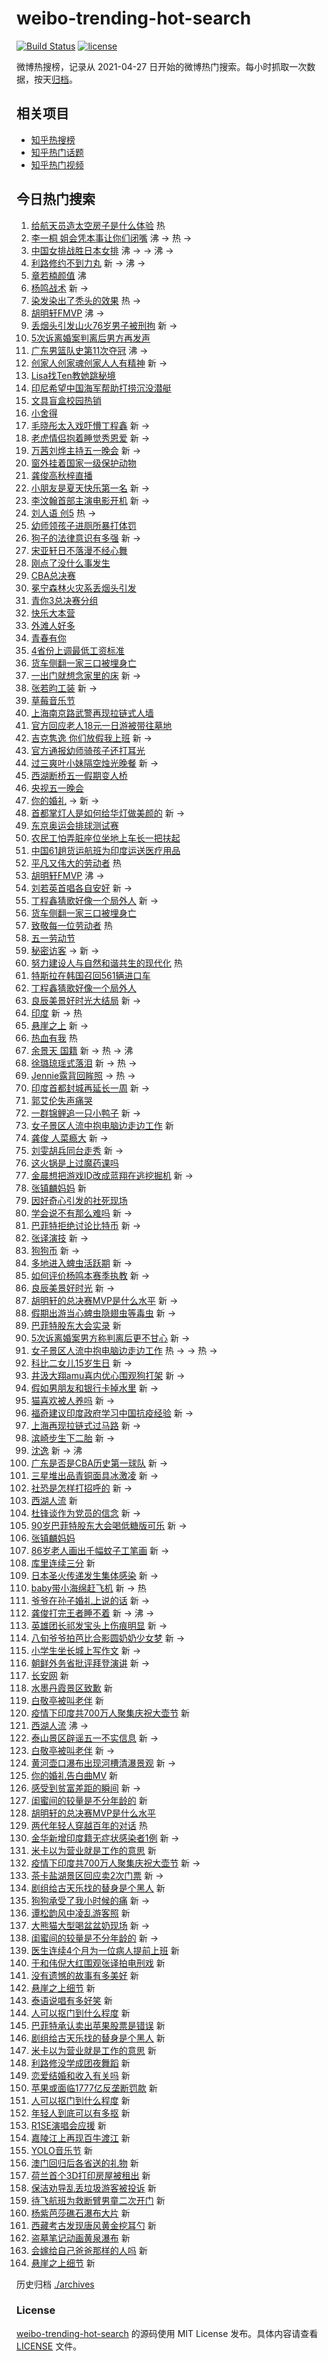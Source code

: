 # weibo-trending-hot-search

[![Build Status](https://github.com/justjavac/weibo-trending-hot-search/workflows/ci/badge.svg?branch=master)](https://github.com/justjavac/weibo-trending-hot-search/actions)
[![license](https://img.shields.io/github/license/justjavac/weibo-trending-hot-search)](https://github.com/justjavac/weibo-trending-hot-search/blob/master/LICENSE)

微博热搜榜，记录从 2021-04-27 日开始的微博热门搜索。每小时抓取一次数据，按天[归档](./archives)。

## 相关项目

- [知乎热搜榜](https://github.com/justjavac/zhihu-trending-top-search)
- [知乎热门话题](https://github.com/justjavac/zhihu-trending-hot-questions)
- [知乎热门视频](https://github.com/justjavac/zhihu-trending-hot-video)

## 今日热门搜索

<!-- BEGIN -->
<!-- 最后更新时间 Sun May 02 2021 14:26:10 GMT+0800 (China Standard Time) -->

1. [给航天员造太空房子是什么体验](https://s.weibo.com//weibo?q=%23%E7%BB%99%E8%88%AA%E5%A4%A9%E5%91%98%E9%80%A0%E5%A4%AA%E7%A9%BA%E6%88%BF%E5%AD%90%E6%98%AF%E4%BB%80%E4%B9%88%E4%BD%93%E9%AA%8C%23&Refer=new_time)
   热
2. [李一桐
   姐会凭本事让你们闭嘴](https://s.weibo.com//weibo?q=%E6%9D%8E%E4%B8%80%E6%A1%90%20%E5%A7%90%E4%BC%9A%E5%87%AD%E6%9C%AC%E4%BA%8B%E8%AE%A9%E4%BD%A0%E4%BB%AC%E9%97%AD%E5%98%B4&Refer=top)
   沸 -> 热 ->
3. [中国女排战胜日本女排](https://s.weibo.com//weibo?q=%23%E4%B8%AD%E5%9B%BD%E5%A5%B3%E6%8E%92%E6%88%98%E8%83%9C%E6%97%A5%E6%9C%AC%E5%A5%B3%E6%8E%92%23&Refer=top)
   沸 -> -> 沸 ->
4. [利路修约不到力丸](https://s.weibo.com//weibo?q=%23%E5%88%A9%E8%B7%AF%E4%BF%AE%E7%BA%A6%E4%B8%8D%E5%88%B0%E5%8A%9B%E4%B8%B8%23&Refer=top)
   新 -> 沸 ->
5. [章若楠颜值](https://s.weibo.com//weibo?q=%23%E7%AB%A0%E8%8B%A5%E6%A5%A0%E9%A2%9C%E5%80%BC%23&Refer=top)
   沸
6. [杨鸣战术](https://s.weibo.com//weibo?q=%E6%9D%A8%E9%B8%A3%E6%88%98%E6%9C%AF&Refer=top)
   新 ->
7. [染发染出了秃头的效果](https://s.weibo.com//weibo?q=%23%E6%9F%93%E5%8F%91%E6%9F%93%E5%87%BA%E4%BA%86%E7%A7%83%E5%A4%B4%E7%9A%84%E6%95%88%E6%9E%9C%23&Refer=top)
   热 ->
8. [胡明轩FMVP](https://s.weibo.com//weibo?q=%E8%83%A1%E6%98%8E%E8%BD%A9FMVP&Refer=top)
   沸 ->
9. [丢烟头引发山火76岁男子被刑拘](https://s.weibo.com//weibo?q=%E4%B8%A2%E7%83%9F%E5%A4%B4%E5%BC%95%E5%8F%91%E5%B1%B1%E7%81%AB76%E5%B2%81%E7%94%B7%E5%AD%90%E8%A2%AB%E5%88%91%E6%8B%98&Refer=top)
   新 ->
10. [5次诉离婚案判离后男方再发声](https://s.weibo.com//weibo?q=%235%E6%AC%A1%E8%AF%89%E7%A6%BB%E5%A9%9A%E6%A1%88%E5%88%A4%E7%A6%BB%E5%90%8E%E7%94%B7%E6%96%B9%E5%86%8D%E5%8F%91%E5%A3%B0%23&Refer=top)
11. [广东男篮队史第11次夺冠](https://s.weibo.com//weibo?q=%23%E5%B9%BF%E4%B8%9C%E7%94%B7%E7%AF%AE%E9%98%9F%E5%8F%B2%E7%AC%AC11%E6%AC%A1%E5%A4%BA%E5%86%A0%23&Refer=top)
    沸 ->
12. [创家人创家魂创家人人有精神](https://s.weibo.com//weibo?q=%23%E5%88%9B%E5%AE%B6%E4%BA%BA%E5%88%9B%E5%AE%B6%E9%AD%82%E5%88%9B%E5%AE%B6%E4%BA%BA%E4%BA%BA%E6%9C%89%E7%B2%BE%E7%A5%9E%23&Refer=top)
    新 ->
13. [Lisa找Ten教她跳秘境](https://s.weibo.com//weibo?q=%23Lisa%E6%89%BETen%E6%95%99%E5%A5%B9%E8%B7%B3%E7%A7%98%E5%A2%83%23&Refer=top)
14. [印尼希望中国海军帮助打捞沉没潜艇](https://s.weibo.com//weibo?q=%E5%8D%B0%E5%B0%BC%E5%B8%8C%E6%9C%9B%E4%B8%AD%E5%9B%BD%E6%B5%B7%E5%86%9B%E5%B8%AE%E5%8A%A9%E6%89%93%E6%8D%9E%E6%B2%89%E6%B2%A1%E6%BD%9C%E8%89%87&Refer=top)
15. [文具盲盒校园热销](https://s.weibo.com//weibo?q=%23%E6%96%87%E5%85%B7%E7%9B%B2%E7%9B%92%E6%A0%A1%E5%9B%AD%E7%83%AD%E9%94%80%23&Refer=top)
16. [小舍得](https://s.weibo.com//weibo?q=%E5%B0%8F%E8%88%8D%E5%BE%97&Refer=top)
17. [毛晓彤太入戏吓懵丁程鑫](https://s.weibo.com//weibo?q=%23%E6%AF%9B%E6%99%93%E5%BD%A4%E5%A4%AA%E5%85%A5%E6%88%8F%E5%90%93%E6%87%B5%E4%B8%81%E7%A8%8B%E9%91%AB%23&Refer=top)
    新 ->
18. [老虎情侣抱着睡觉秀恩爱](https://s.weibo.com//weibo?q=%23%E8%80%81%E8%99%8E%E6%83%85%E4%BE%A3%E6%8A%B1%E7%9D%80%E7%9D%A1%E8%A7%89%E7%A7%80%E6%81%A9%E7%88%B1%23&Refer=top)
    新 ->
19. [万茜刘烨主持五一晚会](https://s.weibo.com//weibo?q=%E4%B8%87%E8%8C%9C%E5%88%98%E7%83%A8%E4%B8%BB%E6%8C%81%E4%BA%94%E4%B8%80%E6%99%9A%E4%BC%9A&Refer=top)
    新 ->
20. [窗外挂着国家一级保护动物](https://s.weibo.com//weibo?q=%23%E7%AA%97%E5%A4%96%E6%8C%82%E7%9D%80%E5%9B%BD%E5%AE%B6%E4%B8%80%E7%BA%A7%E4%BF%9D%E6%8A%A4%E5%8A%A8%E7%89%A9%23&Refer=top)
21. [龚俊高秋梓直播](https://s.weibo.com//weibo?q=%23%E9%BE%9A%E4%BF%8A%E9%AB%98%E7%A7%8B%E6%A2%93%E7%9B%B4%E6%92%AD%23&Refer=top)
22. [小朋友是夏天快乐第一名](https://s.weibo.com//weibo?q=%23%E5%B0%8F%E6%9C%8B%E5%8F%8B%E6%98%AF%E5%A4%8F%E5%A4%A9%E5%BF%AB%E4%B9%90%E7%AC%AC%E4%B8%80%E5%90%8D%23&Refer=top)
    新 ->
23. [李汶翰首部主演电影开机](https://s.weibo.com//weibo?q=%23%E6%9D%8E%E6%B1%B6%E7%BF%B0%E9%A6%96%E9%83%A8%E4%B8%BB%E6%BC%94%E7%94%B5%E5%BD%B1%E5%BC%80%E6%9C%BA%23&Refer=top)
    新 ->
24. [刘人语 创5](https://s.weibo.com//weibo?q=%E5%88%98%E4%BA%BA%E8%AF%AD%20%E5%88%9B5&Refer=top)
    热 ->
25. [幼师领孩子进厕所暴打体罚](https://s.weibo.com//weibo?q=%23%E5%B9%BC%E5%B8%88%E9%A2%86%E5%AD%A9%E5%AD%90%E8%BF%9B%E5%8E%95%E6%89%80%E6%9A%B4%E6%89%93%E4%BD%93%E7%BD%9A%23&Refer=top)
26. [狗子的法律意识有多强](https://s.weibo.com//weibo?q=%23%E7%8B%97%E5%AD%90%E7%9A%84%E6%B3%95%E5%BE%8B%E6%84%8F%E8%AF%86%E6%9C%89%E5%A4%9A%E5%BC%BA%23&Refer=top)
    新 ->
27. [宋亚轩日不落漫不经心舞](https://s.weibo.com//weibo?q=%23%E5%AE%8B%E4%BA%9A%E8%BD%A9%E6%97%A5%E4%B8%8D%E8%90%BD%E6%BC%AB%E4%B8%8D%E7%BB%8F%E5%BF%83%E8%88%9E%23&Refer=top)
28. [刚点了没什么事发生](https://s.weibo.com//weibo?q=%E5%88%9A%E7%82%B9%E4%BA%86%E6%B2%A1%E4%BB%80%E4%B9%88%E4%BA%8B%E5%8F%91%E7%94%9F&Refer=top)
29. [CBA总决赛](https://s.weibo.com//weibo?q=%23CBA%E6%80%BB%E5%86%B3%E8%B5%9B%23&Refer=top)
30. [冕宁森林火灾系丢烟头引发](https://s.weibo.com//weibo?q=%23%E5%86%95%E5%AE%81%E6%A3%AE%E6%9E%97%E7%81%AB%E7%81%BE%E7%B3%BB%E4%B8%A2%E7%83%9F%E5%A4%B4%E5%BC%95%E5%8F%91%23&Refer=top)
31. [青你3总决赛分组](https://s.weibo.com//weibo?q=%23%E9%9D%92%E4%BD%A03%E6%80%BB%E5%86%B3%E8%B5%9B%E5%88%86%E7%BB%84%23&Refer=top)
32. [快乐大本营](https://s.weibo.com//weibo?q=%E5%BF%AB%E4%B9%90%E5%A4%A7%E6%9C%AC%E8%90%A5&Refer=top)
33. [外滩人好多](https://s.weibo.com//weibo?q=%23%E5%A4%96%E6%BB%A9%E4%BA%BA%E5%A5%BD%E5%A4%9A%23&Refer=top)
34. [青春有你](https://s.weibo.com//weibo?q=%E9%9D%92%E6%98%A5%E6%9C%89%E4%BD%A0&Refer=top)
35. [4省份上调最低工资标准](https://s.weibo.com//weibo?q=%234%E7%9C%81%E4%BB%BD%E4%B8%8A%E8%B0%83%E6%9C%80%E4%BD%8E%E5%B7%A5%E8%B5%84%E6%A0%87%E5%87%86%23&Refer=top)
36. [货车侧翻一家三口被埋身亡](https://s.weibo.com//weibo?q=%23%E8%B4%A7%E8%BD%A6%E4%BE%A7%E7%BF%BB%E4%B8%80%E5%AE%B6%E4%B8%89%E5%8F%A3%E8%A2%AB%E5%9F%8B%E8%BA%AB%E4%BA%A1%23&Refer=top)
37. [一出门就想念家里的床](https://s.weibo.com//weibo?q=%E4%B8%80%E5%87%BA%E9%97%A8%E5%B0%B1%E6%83%B3%E5%BF%B5%E5%AE%B6%E9%87%8C%E7%9A%84%E5%BA%8A&Refer=top)
    新 ->
38. [张若昀工装](https://s.weibo.com//weibo?q=%23%E5%BC%A0%E8%8B%A5%E6%98%80%E5%B7%A5%E8%A3%85%23&Refer=top)
    新 ->
39. [草莓音乐节](https://s.weibo.com//weibo?q=%E8%8D%89%E8%8E%93%E9%9F%B3%E4%B9%90%E8%8A%82&Refer=top)
40. [上海南京路武警再现拉链式人墙](https://s.weibo.com//weibo?q=%E4%B8%8A%E6%B5%B7%E5%8D%97%E4%BA%AC%E8%B7%AF%E6%AD%A6%E8%AD%A6%E5%86%8D%E7%8E%B0%E6%8B%89%E9%93%BE%E5%BC%8F%E4%BA%BA%E5%A2%99&Refer=top)
41. [官方回应老人18元一日游被带往墓地](https://s.weibo.com//weibo?q=%23%E5%AE%98%E6%96%B9%E5%9B%9E%E5%BA%94%E8%80%81%E4%BA%BA18%E5%85%83%E4%B8%80%E6%97%A5%E6%B8%B8%E8%A2%AB%E5%B8%A6%E5%BE%80%E5%A2%93%E5%9C%B0%23&Refer=top)
42. [吉克隽逸 你们放假我上班](https://s.weibo.com//weibo?q=%E5%90%89%E5%85%8B%E9%9A%BD%E9%80%B8%20%E4%BD%A0%E4%BB%AC%E6%94%BE%E5%81%87%E6%88%91%E4%B8%8A%E7%8F%AD&Refer=top)
    新 ->
43. [官方通报幼师骑孩子还打耳光](https://s.weibo.com//weibo?q=%E5%AE%98%E6%96%B9%E9%80%9A%E6%8A%A5%E5%B9%BC%E5%B8%88%E9%AA%91%E5%AD%A9%E5%AD%90%E8%BF%98%E6%89%93%E8%80%B3%E5%85%89&Refer=top)
44. [过三爽叶小妹隔空烛光晚餐](https://s.weibo.com//weibo?q=%23%E8%BF%87%E4%B8%89%E7%88%BD%E5%8F%B6%E5%B0%8F%E5%A6%B9%E9%9A%94%E7%A9%BA%E7%83%9B%E5%85%89%E6%99%9A%E9%A4%90%23&Refer=top)
    新 ->
45. [西湖断桥五一假期变人桥](https://s.weibo.com//weibo?q=%23%E8%A5%BF%E6%B9%96%E6%96%AD%E6%A1%A5%E4%BA%94%E4%B8%80%E5%81%87%E6%9C%9F%E5%8F%98%E4%BA%BA%E6%A1%A5%23&Refer=top)
46. [央视五一晚会](https://s.weibo.com//weibo?q=%E5%A4%AE%E8%A7%86%E4%BA%94%E4%B8%80%E6%99%9A%E4%BC%9A&Refer=top)
47. [你的婚礼](https://s.weibo.com//weibo?q=%E4%BD%A0%E7%9A%84%E5%A9%9A%E7%A4%BC&Refer=top)
    -> 新 ->
48. [首都掌灯人是如何给华灯做美颜的](https://s.weibo.com//weibo?q=%23%E9%A6%96%E9%83%BD%E6%8E%8C%E7%81%AF%E4%BA%BA%E6%98%AF%E5%A6%82%E4%BD%95%E7%BB%99%E5%8D%8E%E7%81%AF%E5%81%9A%E7%BE%8E%E9%A2%9C%E7%9A%84%23&Refer=top)
    新 ->
49. [东京奥运会排球测试赛](https://s.weibo.com//weibo?q=%23%E4%B8%9C%E4%BA%AC%E5%A5%A5%E8%BF%90%E4%BC%9A%E6%8E%92%E7%90%83%E6%B5%8B%E8%AF%95%E8%B5%9B%23&Refer=top)
50. [农民工怕弄脏座位坐地上车长一把扶起](https://s.weibo.com//weibo?q=%23%E5%86%9C%E6%B0%91%E5%B7%A5%E6%80%95%E5%BC%84%E8%84%8F%E5%BA%A7%E4%BD%8D%E5%9D%90%E5%9C%B0%E4%B8%8A%E8%BD%A6%E9%95%BF%E4%B8%80%E6%8A%8A%E6%89%B6%E8%B5%B7%23&Refer=top)
51. [中国61趟货运航班为印度运送医疗用品](https://s.weibo.com//weibo?q=%E4%B8%AD%E5%9B%BD61%E8%B6%9F%E8%B4%A7%E8%BF%90%E8%88%AA%E7%8F%AD%E4%B8%BA%E5%8D%B0%E5%BA%A6%E8%BF%90%E9%80%81%E5%8C%BB%E7%96%97%E7%94%A8%E5%93%81&Refer=top)
52. [平凡又伟大的劳动者](https://s.weibo.com//weibo?q=%23%E5%B9%B3%E5%87%A1%E5%8F%88%E4%BC%9F%E5%A4%A7%E7%9A%84%E5%8A%B3%E5%8A%A8%E8%80%85%23&Refer=new_time)
    热
53. [胡明轩FMVP](https://s.weibo.com//weibo?q=%23%E8%83%A1%E6%98%8E%E8%BD%A9FMVP%23&Refer=top)
    沸 ->
54. [刘若英首唱各自安好](https://s.weibo.com//weibo?q=%23%E5%88%98%E8%8B%A5%E8%8B%B1%E9%A6%96%E5%94%B1%E5%90%84%E8%87%AA%E5%AE%89%E5%A5%BD%23&Refer=top)
    新 ->
55. [丁程鑫猜歌好像一个局外人](https://s.weibo.com//weibo?q=%23%E4%B8%81%E7%A8%8B%E9%91%AB%E7%8C%9C%E6%AD%8C%E5%A5%BD%E5%83%8F%E4%B8%80%E4%B8%AA%E5%B1%80%E5%A4%96%E4%BA%BA%23&Refer=top)
    新 ->
56. [货车侧翻一家三口被埋身亡](https://s.weibo.com//weibo?q=%E8%B4%A7%E8%BD%A6%E4%BE%A7%E7%BF%BB%E4%B8%80%E5%AE%B6%E4%B8%89%E5%8F%A3%E8%A2%AB%E5%9F%8B%E8%BA%AB%E4%BA%A1&Refer=top)
57. [致敬每一位劳动者](https://s.weibo.com//weibo?q=%23%E8%87%B4%E6%95%AC%E6%AF%8F%E4%B8%80%E4%BD%8D%E5%8A%B3%E5%8A%A8%E8%80%85%23&Refer=new_time)
    热
58. [五一劳动节](https://s.weibo.com//weibo?q=%23%E4%BA%94%E4%B8%80%E5%8A%B3%E5%8A%A8%E8%8A%82%23&Refer=top)
59. [秘密访客](https://s.weibo.com//weibo?q=%E7%A7%98%E5%AF%86%E8%AE%BF%E5%AE%A2&Refer=top)
    -> 新 ->
60. [努力建设人与自然和谐共生的现代化](https://s.weibo.com//weibo?q=%23%E5%8A%AA%E5%8A%9B%E5%BB%BA%E8%AE%BE%E4%BA%BA%E4%B8%8E%E8%87%AA%E7%84%B6%E5%92%8C%E8%B0%90%E5%85%B1%E7%94%9F%E7%9A%84%E7%8E%B0%E4%BB%A3%E5%8C%96%23&Refer=new_time)
    热
61. [特斯拉在韩国召回561辆进口车](https://s.weibo.com//weibo?q=%E7%89%B9%E6%96%AF%E6%8B%89%E5%9C%A8%E9%9F%A9%E5%9B%BD%E5%8F%AC%E5%9B%9E561%E8%BE%86%E8%BF%9B%E5%8F%A3%E8%BD%A6&Refer=top)
62. [丁程鑫猜歌好像一个局外人](https://s.weibo.com//weibo?q=%E4%B8%81%E7%A8%8B%E9%91%AB%E7%8C%9C%E6%AD%8C%E5%A5%BD%E5%83%8F%E4%B8%80%E4%B8%AA%E5%B1%80%E5%A4%96%E4%BA%BA&Refer=top)
63. [良辰美景好时光大结局](https://s.weibo.com//weibo?q=%E8%89%AF%E8%BE%B0%E7%BE%8E%E6%99%AF%E5%A5%BD%E6%97%B6%E5%85%89%E5%A4%A7%E7%BB%93%E5%B1%80&Refer=top)
    新 ->
64. [印度](https://s.weibo.com//weibo?q=%E5%8D%B0%E5%BA%A6&Refer=top) 新 -> 热
65. [悬崖之上](https://s.weibo.com//weibo?q=%E6%82%AC%E5%B4%96%E4%B9%8B%E4%B8%8A&Refer=top)
    新 ->
66. [热血有我](https://s.weibo.com//weibo?q=%23%E7%83%AD%E8%A1%80%E6%9C%89%E6%88%91%23&Refer=new_time)
    热
67. [余景天 国籍](https://s.weibo.com//weibo?q=%E4%BD%99%E6%99%AF%E5%A4%A9%20%E5%9B%BD%E7%B1%8D&Refer=top)
    新 -> 热 -> 沸
68. [徐璐琼瑶式落泪](https://s.weibo.com//weibo?q=%23%E5%BE%90%E7%92%90%E7%90%BC%E7%91%B6%E5%BC%8F%E8%90%BD%E6%B3%AA%23&Refer=top)
    新 -> 热 ->
69. [Jennie露背回眸照](https://s.weibo.com//weibo?q=%23Jennie%E9%9C%B2%E8%83%8C%E5%9B%9E%E7%9C%B8%E7%85%A7%23&Refer=top)
    -> 热 ->
70. [印度首都封城再延长一周](https://s.weibo.com//weibo?q=%23%E5%8D%B0%E5%BA%A6%E9%A6%96%E9%83%BD%E5%B0%81%E5%9F%8E%E5%86%8D%E5%BB%B6%E9%95%BF%E4%B8%80%E5%91%A8%23&Refer=top)
    新 ->
71. [郭艾伦失声痛哭](https://s.weibo.com//weibo?q=%23%E9%83%AD%E8%89%BE%E4%BC%A6%E5%A4%B1%E5%A3%B0%E7%97%9B%E5%93%AD%23&Refer=top)
72. [一群锦鲤追一只小鸭子](https://s.weibo.com//weibo?q=%E4%B8%80%E7%BE%A4%E9%94%A6%E9%B2%A4%E8%BF%BD%E4%B8%80%E5%8F%AA%E5%B0%8F%E9%B8%AD%E5%AD%90&Refer=top)
    新 ->
73. [女子景区人流中抱电脑边走边工作](https://s.weibo.com//weibo?q=%E5%A5%B3%E5%AD%90%E6%99%AF%E5%8C%BA%E4%BA%BA%E6%B5%81%E4%B8%AD%E6%8A%B1%E7%94%B5%E8%84%91%E8%BE%B9%E8%B5%B0%E8%BE%B9%E5%B7%A5%E4%BD%9C&Refer=top)
    新
74. [龚俊 人菜瘾大](https://s.weibo.com//weibo?q=%E9%BE%9A%E4%BF%8A%20%E4%BA%BA%E8%8F%9C%E7%98%BE%E5%A4%A7&Refer=top)
    新 ->
75. [刘雯胡兵同台走秀](https://s.weibo.com//weibo?q=%E5%88%98%E9%9B%AF%E8%83%A1%E5%85%B5%E5%90%8C%E5%8F%B0%E8%B5%B0%E7%A7%80&Refer=top)
    新 ->
76. [这火锅是上过魔药课吗](https://s.weibo.com//weibo?q=%23%E8%BF%99%E7%81%AB%E9%94%85%E6%98%AF%E4%B8%8A%E8%BF%87%E9%AD%94%E8%8D%AF%E8%AF%BE%E5%90%97%23&Refer=top)
77. [金晨想把游戏ID改成蓝翔在逃挖掘机](https://s.weibo.com//weibo?q=%23%E9%87%91%E6%99%A8%E6%83%B3%E6%8A%8A%E6%B8%B8%E6%88%8FID%E6%94%B9%E6%88%90%E8%93%9D%E7%BF%94%E5%9C%A8%E9%80%83%E6%8C%96%E6%8E%98%E6%9C%BA%23&Refer=top)
    新 ->
78. [张镇麟妈妈](https://s.weibo.com//weibo?q=%E5%BC%A0%E9%95%87%E9%BA%9F%E5%A6%88%E5%A6%88&Refer=top)
    新
79. [因好奇心引发的社死现场](https://s.weibo.com//weibo?q=%23%E5%9B%A0%E5%A5%BD%E5%A5%87%E5%BF%83%E5%BC%95%E5%8F%91%E7%9A%84%E7%A4%BE%E6%AD%BB%E7%8E%B0%E5%9C%BA%23&Refer=top)
80. [学会说不有那么难吗](https://s.weibo.com//weibo?q=%23%E5%AD%A6%E4%BC%9A%E8%AF%B4%E4%B8%8D%E6%9C%89%E9%82%A3%E4%B9%88%E9%9A%BE%E5%90%97%23&Refer=top)
    新 ->
81. [巴菲特拒绝讨论比特币](https://s.weibo.com//weibo?q=%E5%B7%B4%E8%8F%B2%E7%89%B9%E6%8B%92%E7%BB%9D%E8%AE%A8%E8%AE%BA%E6%AF%94%E7%89%B9%E5%B8%81&Refer=top)
    新 ->
82. [张译演技](https://s.weibo.com//weibo?q=%E5%BC%A0%E8%AF%91%E6%BC%94%E6%8A%80&Refer=top)
    新 ->
83. [狗狗币](https://s.weibo.com//weibo?q=%E7%8B%97%E7%8B%97%E5%B8%81&Refer=top) 新
    ->
84. [多地进入蜱虫活跃期](https://s.weibo.com//weibo?q=%23%E5%A4%9A%E5%9C%B0%E8%BF%9B%E5%85%A5%E8%9C%B1%E8%99%AB%E6%B4%BB%E8%B7%83%E6%9C%9F%23&Refer=top)
    新 ->
85. [如何评价杨鸣本赛季执教](https://s.weibo.com//weibo?q=%23%E5%A6%82%E4%BD%95%E8%AF%84%E4%BB%B7%E6%9D%A8%E9%B8%A3%E6%9C%AC%E8%B5%9B%E5%AD%A3%E6%89%A7%E6%95%99%23&Refer=top)
    新 ->
86. [良辰美景好时光](https://s.weibo.com//weibo?q=%E8%89%AF%E8%BE%B0%E7%BE%8E%E6%99%AF%E5%A5%BD%E6%97%B6%E5%85%89&Refer=top)
    新 ->
87. [胡明轩的总决赛MVP是什么水平](https://s.weibo.com//weibo?q=%E8%83%A1%E6%98%8E%E8%BD%A9%E7%9A%84%E6%80%BB%E5%86%B3%E8%B5%9BMVP%E6%98%AF%E4%BB%80%E4%B9%88%E6%B0%B4%E5%B9%B3&Refer=top)
    新 ->
88. [假期出游当心蜱虫隐翅虫等毒虫](https://s.weibo.com//weibo?q=%23%E5%81%87%E6%9C%9F%E5%87%BA%E6%B8%B8%E5%BD%93%E5%BF%83%E8%9C%B1%E8%99%AB%E9%9A%90%E7%BF%85%E8%99%AB%E7%AD%89%E6%AF%92%E8%99%AB%23&Refer=top)
    新 ->
89. [巴菲特股东大会实录](https://s.weibo.com//weibo?q=%E5%B7%B4%E8%8F%B2%E7%89%B9%E8%82%A1%E4%B8%9C%E5%A4%A7%E4%BC%9A%E5%AE%9E%E5%BD%95&Refer=top)
    新
90. [5次诉离婚案男方称判离后更不甘心](https://s.weibo.com//weibo?q=%235%E6%AC%A1%E8%AF%89%E7%A6%BB%E5%A9%9A%E6%A1%88%E7%94%B7%E6%96%B9%E7%A7%B0%E5%88%A4%E7%A6%BB%E5%90%8E%E6%9B%B4%E4%B8%8D%E7%94%98%E5%BF%83%23&Refer=top)
    新 ->
91. [女子景区人流中抱电脑边走边工作](https://s.weibo.com//weibo?q=%23%E5%A5%B3%E5%AD%90%E6%99%AF%E5%8C%BA%E4%BA%BA%E6%B5%81%E4%B8%AD%E6%8A%B1%E7%94%B5%E8%84%91%E8%BE%B9%E8%B5%B0%E8%BE%B9%E5%B7%A5%E4%BD%9C%23&Refer=top)
    热 -> -> 热 ->
92. [科比二女儿15岁生日](https://s.weibo.com//weibo?q=%E7%A7%91%E6%AF%94%E4%BA%8C%E5%A5%B3%E5%84%BF15%E5%B2%81%E7%94%9F%E6%97%A5&Refer=top)
    新 ->
93. [井汲大翔amu喜内优心围观狗打架](https://s.weibo.com//weibo?q=%23%E4%BA%95%E6%B1%B2%E5%A4%A7%E7%BF%94amu%E5%96%9C%E5%86%85%E4%BC%98%E5%BF%83%E5%9B%B4%E8%A7%82%E7%8B%97%E6%89%93%E6%9E%B6%23&Refer=top)
    新 ->
94. [假如男朋友和银行卡掉水里](https://s.weibo.com//weibo?q=%23%E5%81%87%E5%A6%82%E7%94%B7%E6%9C%8B%E5%8F%8B%E5%92%8C%E9%93%B6%E8%A1%8C%E5%8D%A1%E6%8E%89%E6%B0%B4%E9%87%8C%23&Refer=top)
    新 ->
95. [猫喜欢被人养吗](https://s.weibo.com//weibo?q=%23%E7%8C%AB%E5%96%9C%E6%AC%A2%E8%A2%AB%E4%BA%BA%E5%85%BB%E5%90%97%23&Refer=top)
    新 ->
96. [福奇建议印度政府学习中国抗疫经验](https://s.weibo.com//weibo?q=%23%E7%A6%8F%E5%A5%87%E5%BB%BA%E8%AE%AE%E5%8D%B0%E5%BA%A6%E6%94%BF%E5%BA%9C%E5%AD%A6%E4%B9%A0%E4%B8%AD%E5%9B%BD%E6%8A%97%E7%96%AB%E7%BB%8F%E9%AA%8C%23&Refer=top)
    新 ->
97. [上海再现拉链式过马路](https://s.weibo.com//weibo?q=%E4%B8%8A%E6%B5%B7%E5%86%8D%E7%8E%B0%E6%8B%89%E9%93%BE%E5%BC%8F%E8%BF%87%E9%A9%AC%E8%B7%AF&Refer=top)
    新 ->
98. [滨崎步生下二胎](https://s.weibo.com//weibo?q=%E6%BB%A8%E5%B4%8E%E6%AD%A5%E7%94%9F%E4%B8%8B%E4%BA%8C%E8%83%8E&Refer=top)
    新 ->
99. [沈逸](https://s.weibo.com//weibo?q=%E6%B2%88%E9%80%B8&Refer=top) 新 -> 沸
100. [广东是否是CBA历史第一球队](https://s.weibo.com//weibo?q=%23%E5%B9%BF%E4%B8%9C%E6%98%AF%E5%90%A6%E6%98%AFCBA%E5%8E%86%E5%8F%B2%E7%AC%AC%E4%B8%80%E7%90%83%E9%98%9F%23&Refer=top)
     新 ->
101. [三星堆出品青铜面具冰激凌](https://s.weibo.com//weibo?q=%23%E4%B8%89%E6%98%9F%E5%A0%86%E5%87%BA%E5%93%81%E9%9D%92%E9%93%9C%E9%9D%A2%E5%85%B7%E5%86%B0%E6%BF%80%E5%87%8C%23&Refer=top)
     新 ->
102. [社恐是怎样打招呼的](https://s.weibo.com//weibo?q=%23%E7%A4%BE%E6%81%90%E6%98%AF%E6%80%8E%E6%A0%B7%E6%89%93%E6%8B%9B%E5%91%BC%E7%9A%84%23&Refer=top)
     新 ->
103. [西湖人流](https://s.weibo.com//weibo?q=%E8%A5%BF%E6%B9%96%E4%BA%BA%E6%B5%81&Refer=top)
     新
104. [杜锋谈作为党员的信念](https://s.weibo.com//weibo?q=%E6%9D%9C%E9%94%8B%E8%B0%88%E4%BD%9C%E4%B8%BA%E5%85%9A%E5%91%98%E7%9A%84%E4%BF%A1%E5%BF%B5&Refer=top)
     新 ->
105. [90岁巴菲特股东大会喝低糖版可乐](https://s.weibo.com//weibo?q=%2390%E5%B2%81%E5%B7%B4%E8%8F%B2%E7%89%B9%E8%82%A1%E4%B8%9C%E5%A4%A7%E4%BC%9A%E5%96%9D%E4%BD%8E%E7%B3%96%E7%89%88%E5%8F%AF%E4%B9%90%23&Refer=top)
     新 ->
106. [张镇麟妈妈](https://s.weibo.com//weibo?q=%23%E5%BC%A0%E9%95%87%E9%BA%9F%E5%A6%88%E5%A6%88%23&Refer=top)
107. [86岁老人画出千幅蚊子工笔画](https://s.weibo.com//weibo?q=%2386%E5%B2%81%E8%80%81%E4%BA%BA%E7%94%BB%E5%87%BA%E5%8D%83%E5%B9%85%E8%9A%8A%E5%AD%90%E5%B7%A5%E7%AC%94%E7%94%BB%23&Refer=top)
     新 ->
108. [库里连续三分](https://s.weibo.com//weibo?q=%E5%BA%93%E9%87%8C%E8%BF%9E%E7%BB%AD%E4%B8%89%E5%88%86&Refer=top)
     新
109. [日本圣火传递发生集体感染](https://s.weibo.com//weibo?q=%E6%97%A5%E6%9C%AC%E5%9C%A3%E7%81%AB%E4%BC%A0%E9%80%92%E5%8F%91%E7%94%9F%E9%9B%86%E4%BD%93%E6%84%9F%E6%9F%93&Refer=top)
     新 ->
110. [baby带小海绵赶飞机](https://s.weibo.com//weibo?q=%23baby%E5%B8%A6%E5%B0%8F%E6%B5%B7%E7%BB%B5%E8%B5%B6%E9%A3%9E%E6%9C%BA%23&Refer=top)
     新 -> 热
111. [爷爷在孙子婚礼上说的话](https://s.weibo.com//weibo?q=%E7%88%B7%E7%88%B7%E5%9C%A8%E5%AD%99%E5%AD%90%E5%A9%9A%E7%A4%BC%E4%B8%8A%E8%AF%B4%E7%9A%84%E8%AF%9D&Refer=top)
     新 ->
112. [龚俊打完王者睡不着](https://s.weibo.com//weibo?q=%23%E9%BE%9A%E4%BF%8A%E6%89%93%E5%AE%8C%E7%8E%8B%E8%80%85%E7%9D%A1%E4%B8%8D%E7%9D%80%23&Refer=top)
     新 -> 沸 ->
113. [英雄团长祁发宝头上伤痕明显](https://s.weibo.com//weibo?q=%23%E8%8B%B1%E9%9B%84%E5%9B%A2%E9%95%BF%E7%A5%81%E5%8F%91%E5%AE%9D%E5%A4%B4%E4%B8%8A%E4%BC%A4%E7%97%95%E6%98%8E%E6%98%BE%23&Refer=top)
     新 ->
114. [八旬爷爷拍芭比合影圆奶奶少女梦](https://s.weibo.com//weibo?q=%E5%85%AB%E6%97%AC%E7%88%B7%E7%88%B7%E6%8B%8D%E8%8A%AD%E6%AF%94%E5%90%88%E5%BD%B1%E5%9C%86%E5%A5%B6%E5%A5%B6%E5%B0%91%E5%A5%B3%E6%A2%A6&Refer=top)
     新 ->
115. [小学生坐长城上写作文](https://s.weibo.com//weibo?q=%E5%B0%8F%E5%AD%A6%E7%94%9F%E5%9D%90%E9%95%BF%E5%9F%8E%E4%B8%8A%E5%86%99%E4%BD%9C%E6%96%87&Refer=top)
     新 ->
116. [朝鲜外务省批评拜登演讲](https://s.weibo.com//weibo?q=%23%E6%9C%9D%E9%B2%9C%E5%A4%96%E5%8A%A1%E7%9C%81%E6%89%B9%E8%AF%84%E6%8B%9C%E7%99%BB%E6%BC%94%E8%AE%B2%23&Refer=top)
     新 ->
117. [长安网](https://s.weibo.com//weibo?q=%E9%95%BF%E5%AE%89%E7%BD%91&Refer=top) 新
118. [水墨丹霞景区致歉](https://s.weibo.com//weibo?q=%E6%B0%B4%E5%A2%A8%E4%B8%B9%E9%9C%9E%E6%99%AF%E5%8C%BA%E8%87%B4%E6%AD%89&Refer=top)
     新
119. [白敬亭被叫老伴](https://s.weibo.com//weibo?q=%E7%99%BD%E6%95%AC%E4%BA%AD%E8%A2%AB%E5%8F%AB%E8%80%81%E4%BC%B4&Refer=top)
     新
120. [疫情下印度共700万人聚集庆祝大壶节](https://s.weibo.com//weibo?q=%E7%96%AB%E6%83%85%E4%B8%8B%E5%8D%B0%E5%BA%A6%E5%85%B1700%E4%B8%87%E4%BA%BA%E8%81%9A%E9%9B%86%E5%BA%86%E7%A5%9D%E5%A4%A7%E5%A3%B6%E8%8A%82&Refer=top)
     新
121. [西湖人流](https://s.weibo.com//weibo?q=%23%E8%A5%BF%E6%B9%96%E4%BA%BA%E6%B5%81%23&Refer=top)
     沸 ->
122. [泰山景区辟谣五一不实信息](https://s.weibo.com//weibo?q=%E6%B3%B0%E5%B1%B1%E6%99%AF%E5%8C%BA%E8%BE%9F%E8%B0%A3%E4%BA%94%E4%B8%80%E4%B8%8D%E5%AE%9E%E4%BF%A1%E6%81%AF&Refer=top)
     新 ->
123. [白敬亭被叫老伴](https://s.weibo.com//weibo?q=%23%E7%99%BD%E6%95%AC%E4%BA%AD%E8%A2%AB%E5%8F%AB%E8%80%81%E4%BC%B4%23&Refer=top)
     新 ->
124. [黄河壶口瀑布出现河槽清瀑景观](https://s.weibo.com//weibo?q=%23%E9%BB%84%E6%B2%B3%E5%A3%B6%E5%8F%A3%E7%80%91%E5%B8%83%E5%87%BA%E7%8E%B0%E6%B2%B3%E6%A7%BD%E6%B8%85%E7%80%91%E6%99%AF%E8%A7%82%23&Refer=top)
     新 ->
125. [你的婚礼告白曲MV](https://s.weibo.com//weibo?q=%23%E4%BD%A0%E7%9A%84%E5%A9%9A%E7%A4%BC%E5%91%8A%E7%99%BD%E6%9B%B2MV%23&Refer=top)
     新
126. [感受到贫富差距的瞬间](https://s.weibo.com//weibo?q=%23%E6%84%9F%E5%8F%97%E5%88%B0%E8%B4%AB%E5%AF%8C%E5%B7%AE%E8%B7%9D%E7%9A%84%E7%9E%AC%E9%97%B4%23&Refer=top)
     新 ->
127. [闺蜜间的较量是不分年龄的](https://s.weibo.com//weibo?q=%23%E9%97%BA%E8%9C%9C%E9%97%B4%E7%9A%84%E8%BE%83%E9%87%8F%E6%98%AF%E4%B8%8D%E5%88%86%E5%B9%B4%E9%BE%84%E7%9A%84%23&Refer=top)
     新
128. [胡明轩的总决赛MVP是什么水平](https://s.weibo.com//weibo?q=%23%E8%83%A1%E6%98%8E%E8%BD%A9%E7%9A%84%E6%80%BB%E5%86%B3%E8%B5%9BMVP%E6%98%AF%E4%BB%80%E4%B9%88%E6%B0%B4%E5%B9%B3%23&Refer=top)
129. [两代年轻人穿越百年的对话](https://s.weibo.com//weibo?q=%23%E4%B8%A4%E4%BB%A3%E5%B9%B4%E8%BD%BB%E4%BA%BA%E7%A9%BF%E8%B6%8A%E7%99%BE%E5%B9%B4%E7%9A%84%E5%AF%B9%E8%AF%9D%23&Refer=new_time)
     热
130. [金华新增印度籍无症状感染者1例](https://s.weibo.com//weibo?q=%23%E9%87%91%E5%8D%8E%E6%96%B0%E5%A2%9E%E5%8D%B0%E5%BA%A6%E7%B1%8D%E6%97%A0%E7%97%87%E7%8A%B6%E6%84%9F%E6%9F%93%E8%80%851%E4%BE%8B%23&Refer=top)
     新 ->
131. [米卡以为营业就是工作的意思](https://s.weibo.com//weibo?q=%23%E7%B1%B3%E5%8D%A1%E4%BB%A5%E4%B8%BA%E8%90%A5%E4%B8%9A%E5%B0%B1%E6%98%AF%E5%B7%A5%E4%BD%9C%E7%9A%84%E6%84%8F%E6%80%9D%23&Refer=top)
     新
132. [疫情下印度共700万人聚集庆祝大壶节](https://s.weibo.com//weibo?q=%23%E7%96%AB%E6%83%85%E4%B8%8B%E5%8D%B0%E5%BA%A6%E5%85%B1700%E4%B8%87%E4%BA%BA%E8%81%9A%E9%9B%86%E5%BA%86%E7%A5%9D%E5%A4%A7%E5%A3%B6%E8%8A%82%23&Refer=top)
     新 ->
133. [茶卡盐湖景区回应卖2次门票](https://s.weibo.com//weibo?q=%E8%8C%B6%E5%8D%A1%E7%9B%90%E6%B9%96%E6%99%AF%E5%8C%BA%E5%9B%9E%E5%BA%94%E5%8D%962%E6%AC%A1%E9%97%A8%E7%A5%A8&Refer=top)
     新 ->
134. [剧组给古天乐找的替身是个黑人](https://s.weibo.com//weibo?q=%E5%89%A7%E7%BB%84%E7%BB%99%E5%8F%A4%E5%A4%A9%E4%B9%90%E6%89%BE%E7%9A%84%E6%9B%BF%E8%BA%AB%E6%98%AF%E4%B8%AA%E9%BB%91%E4%BA%BA&Refer=top)
     新
135. [狗狗承受了我小时候的痛](https://s.weibo.com//weibo?q=%23%E7%8B%97%E7%8B%97%E6%89%BF%E5%8F%97%E4%BA%86%E6%88%91%E5%B0%8F%E6%97%B6%E5%80%99%E7%9A%84%E7%97%9B%23&Refer=top)
     新 ->
136. [谭松韵风中凌乱游客照](https://s.weibo.com//weibo?q=%23%E8%B0%AD%E6%9D%BE%E9%9F%B5%E9%A3%8E%E4%B8%AD%E5%87%8C%E4%B9%B1%E6%B8%B8%E5%AE%A2%E7%85%A7%23&Refer=top)
     新
137. [大熊猫大型喝盆盆奶现场](https://s.weibo.com//weibo?q=%23%E5%A4%A7%E7%86%8A%E7%8C%AB%E5%A4%A7%E5%9E%8B%E5%96%9D%E7%9B%86%E7%9B%86%E5%A5%B6%E7%8E%B0%E5%9C%BA%23&Refer=top)
     新 ->
138. [闺蜜间的较量是不分年龄的](https://s.weibo.com//weibo?q=%E9%97%BA%E8%9C%9C%E9%97%B4%E7%9A%84%E8%BE%83%E9%87%8F%E6%98%AF%E4%B8%8D%E5%88%86%E5%B9%B4%E9%BE%84%E7%9A%84&Refer=top)
     新 ->
139. [医生连续4个月为一位病人提前上班](https://s.weibo.com//weibo?q=%E5%8C%BB%E7%94%9F%E8%BF%9E%E7%BB%AD4%E4%B8%AA%E6%9C%88%E4%B8%BA%E4%B8%80%E4%BD%8D%E7%97%85%E4%BA%BA%E6%8F%90%E5%89%8D%E4%B8%8A%E7%8F%AD&Refer=top)
     新
140. [于和伟倪大红围观张译拍电刑戏](https://s.weibo.com//weibo?q=%23%E4%BA%8E%E5%92%8C%E4%BC%9F%E5%80%AA%E5%A4%A7%E7%BA%A2%E5%9B%B4%E8%A7%82%E5%BC%A0%E8%AF%91%E6%8B%8D%E7%94%B5%E5%88%91%E6%88%8F%23&Refer=top)
     新
141. [没有遗憾的故事有多美好](https://s.weibo.com//weibo?q=%E6%B2%A1%E6%9C%89%E9%81%97%E6%86%BE%E7%9A%84%E6%95%85%E4%BA%8B%E6%9C%89%E5%A4%9A%E7%BE%8E%E5%A5%BD&Refer=top)
     新
142. [悬崖之上细节](https://s.weibo.com//weibo?q=%23%E6%82%AC%E5%B4%96%E4%B9%8B%E4%B8%8A%E7%BB%86%E8%8A%82%23&Refer=top)
     新
143. [泰语说唱有多好笑](https://s.weibo.com//weibo?q=%23%E6%B3%B0%E8%AF%AD%E8%AF%B4%E5%94%B1%E6%9C%89%E5%A4%9A%E5%A5%BD%E7%AC%91%23&Refer=top)
     新
144. [人可以抠门到什么程度](https://s.weibo.com//weibo?q=%E4%BA%BA%E5%8F%AF%E4%BB%A5%E6%8A%A0%E9%97%A8%E5%88%B0%E4%BB%80%E4%B9%88%E7%A8%8B%E5%BA%A6&Refer=top)
     新
145. [巴菲特承认卖出苹果股票是错误](https://s.weibo.com//weibo?q=%23%E5%B7%B4%E8%8F%B2%E7%89%B9%E6%89%BF%E8%AE%A4%E5%8D%96%E5%87%BA%E8%8B%B9%E6%9E%9C%E8%82%A1%E7%A5%A8%E6%98%AF%E9%94%99%E8%AF%AF%23&Refer=top)
     新
146. [剧组给古天乐找的替身是个黑人](https://s.weibo.com//weibo?q=%23%E5%89%A7%E7%BB%84%E7%BB%99%E5%8F%A4%E5%A4%A9%E4%B9%90%E6%89%BE%E7%9A%84%E6%9B%BF%E8%BA%AB%E6%98%AF%E4%B8%AA%E9%BB%91%E4%BA%BA%23&Refer=top)
     新
147. [米卡以为营业就是工作的意思](https://s.weibo.com//weibo?q=%E7%B1%B3%E5%8D%A1%E4%BB%A5%E4%B8%BA%E8%90%A5%E4%B8%9A%E5%B0%B1%E6%98%AF%E5%B7%A5%E4%BD%9C%E7%9A%84%E6%84%8F%E6%80%9D&Refer=top)
     新
148. [利路修没学成团夜舞蹈](https://s.weibo.com//weibo?q=%23%E5%88%A9%E8%B7%AF%E4%BF%AE%E6%B2%A1%E5%AD%A6%E6%88%90%E5%9B%A2%E5%A4%9C%E8%88%9E%E8%B9%88%23&Refer=top)
     新
149. [恋爱结婚和收入有关吗](https://s.weibo.com//weibo?q=%23%E6%81%8B%E7%88%B1%E7%BB%93%E5%A9%9A%E5%92%8C%E6%94%B6%E5%85%A5%E6%9C%89%E5%85%B3%E5%90%97%23&Refer=top)
     新
150. [苹果或面临1777亿反垄断罚款](https://s.weibo.com//weibo?q=%23%E8%8B%B9%E6%9E%9C%E6%88%96%E9%9D%A2%E4%B8%B41777%E4%BA%BF%E5%8F%8D%E5%9E%84%E6%96%AD%E7%BD%9A%E6%AC%BE%23&Refer=top)
     新
151. [人可以抠门到什么程度](https://s.weibo.com//weibo?q=%23%E4%BA%BA%E5%8F%AF%E4%BB%A5%E6%8A%A0%E9%97%A8%E5%88%B0%E4%BB%80%E4%B9%88%E7%A8%8B%E5%BA%A6%23&Refer=top)
     新
152. [年轻人到底可以有多抠](https://s.weibo.com//weibo?q=%23%E5%B9%B4%E8%BD%BB%E4%BA%BA%E5%88%B0%E5%BA%95%E5%8F%AF%E4%BB%A5%E6%9C%89%E5%A4%9A%E6%8A%A0%23&Refer=top)
     新
153. [R1SE演唱会应援](https://s.weibo.com//weibo?q=%23R1SE%E6%BC%94%E5%94%B1%E4%BC%9A%E5%BA%94%E6%8F%B4%23&Refer=top)
     新
154. [嘉陵江上再现百牛渡江](https://s.weibo.com//weibo?q=%23%E5%98%89%E9%99%B5%E6%B1%9F%E4%B8%8A%E5%86%8D%E7%8E%B0%E7%99%BE%E7%89%9B%E6%B8%A1%E6%B1%9F%23&Refer=top)
     新
155. [YOLO音乐节](https://s.weibo.com//weibo?q=YOLO%E9%9F%B3%E4%B9%90%E8%8A%82&Refer=top)
     新
156. [澳门回归后各省送的礼物](https://s.weibo.com//weibo?q=%E6%BE%B3%E9%97%A8%E5%9B%9E%E5%BD%92%E5%90%8E%E5%90%84%E7%9C%81%E9%80%81%E7%9A%84%E7%A4%BC%E7%89%A9&Refer=top)
     新
157. [荷兰首个3D打印房屋被租出](https://s.weibo.com//weibo?q=%23%E8%8D%B7%E5%85%B0%E9%A6%96%E4%B8%AA3D%E6%89%93%E5%8D%B0%E6%88%BF%E5%B1%8B%E8%A2%AB%E7%A7%9F%E5%87%BA%23&Refer=top)
     新
158. [保洁劝导乱丢垃圾游客被投诉](https://s.weibo.com//weibo?q=%E4%BF%9D%E6%B4%81%E5%8A%9D%E5%AF%BC%E4%B9%B1%E4%B8%A2%E5%9E%83%E5%9C%BE%E6%B8%B8%E5%AE%A2%E8%A2%AB%E6%8A%95%E8%AF%89&Refer=top)
     新
159. [待飞航班为救断臂男童二次开门](https://s.weibo.com//weibo?q=%23%E5%BE%85%E9%A3%9E%E8%88%AA%E7%8F%AD%E4%B8%BA%E6%95%91%E6%96%AD%E8%87%82%E7%94%B7%E7%AB%A5%E4%BA%8C%E6%AC%A1%E5%BC%80%E9%97%A8%23&Refer=top)
     新
160. [杨紫芭莎礁石瀑布大片](https://s.weibo.com//weibo?q=%23%E6%9D%A8%E7%B4%AB%E8%8A%AD%E8%8E%8E%E7%A4%81%E7%9F%B3%E7%80%91%E5%B8%83%E5%A4%A7%E7%89%87%23&Refer=top)
     新
161. [西藏考古发现唐风黄金挖耳勺](https://s.weibo.com//weibo?q=%23%E8%A5%BF%E8%97%8F%E8%80%83%E5%8F%A4%E5%8F%91%E7%8E%B0%E5%94%90%E9%A3%8E%E9%BB%84%E9%87%91%E6%8C%96%E8%80%B3%E5%8B%BA%23&Refer=top)
     新
162. [盗墓笔记动画黄泉瀑布](https://s.weibo.com//weibo?q=%23%E7%9B%97%E5%A2%93%E7%AC%94%E8%AE%B0%E5%8A%A8%E7%94%BB%E9%BB%84%E6%B3%89%E7%80%91%E5%B8%83%23&Refer=top)
     新
163. [会嫁给自己爸爸那样的人吗](https://s.weibo.com//weibo?q=%23%E4%BC%9A%E5%AB%81%E7%BB%99%E8%87%AA%E5%B7%B1%E7%88%B8%E7%88%B8%E9%82%A3%E6%A0%B7%E7%9A%84%E4%BA%BA%E5%90%97%23&Refer=top)
     新
164. [悬崖之上细节](https://s.weibo.com//weibo?q=%E6%82%AC%E5%B4%96%E4%B9%8B%E4%B8%8A%E7%BB%86%E8%8A%82&Refer=top)
     新

<!-- END -->

历史归档 [./archives](./archives)

### License

[weibo-trending-hot-search](https://github.com/justjavac/weibo-trending-hot-search)
的源码使用 MIT License 发布。具体内容请查看 [LICENSE](./LICENSE) 文件。

